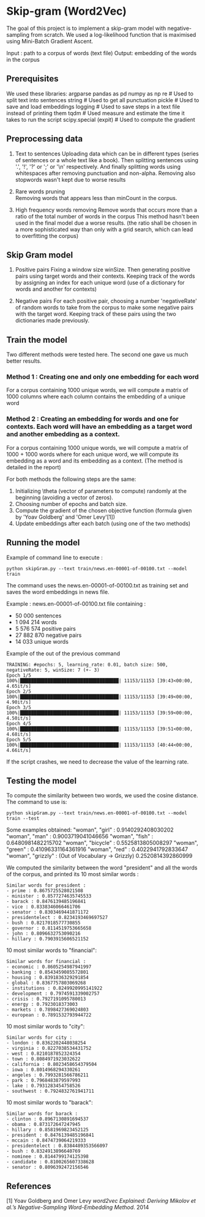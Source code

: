 # Skip-gram (Word2Vec)

The goal of this project is to implement a skip-gram model with negative-sampling from scratch. We used a log-likelihood function that is maximised using Mini-Batch Gradient Ascent.

Input : path to a corpus of words (text file)
Output: embedding of the words in the corpus

## Prerequisites

We used these libraries:
argparse
pandas as pd
numpy as np
re  # Used to split text into sentences
string  # Used to get all punctuation
pickle  # Used to save and load embeddings
logging  # Used to save steps in a text file instead of printing them
tqdm  # Used measure and estimate the time it takes to run the script
scipy.special (expit)  # Used to compute the gradient

## Preprocessing data

1. Text to sentences
Uploading data which can be in different types (series of sentences or a whole text like a book). Then splitting sentences using '.', '!', '?' or ';' or '\n' respectively. And finally splitting words using whitespaces after removing punctuation and non-alpha.
Removing also stopwords wasn't kept due to worse results

2. Rare words pruning	
Removing  words that appears less than minCount in the corpus. 

3. High frequency words removing
Remove words that occurs more than a ratio of the total number of words in the corpus
This method hasn't been used in the final model due a worse results. (the ratio shall be chosen in a more sophisticated way than only with a grid search, which can lead to overfitting the corpus)

## Skip Gram model

1. Positive pairs 
Fixing a window size winSize. Then generating positive pairs using target words and their contexts. 
Keeping track of the words by assigning an index for each unique word (use of a dictionary for words and another for contexts)

2. Negative pairs
For each positive pair, choosing a number 'negativeRate' of random words to take from the corpus to make some negative pairs with the target word.
Keeping track of these pairs using the two dictionaries made previously.

## Train the model

Two different methods were tested here. The second one gave us much better results.

### Method 1 : Creating one and only one embedding for each word
For a corpus containing 1000 unique words, we will compute a matrix of 1000 columns where each column contains the embedding of a unique word

### Method 2 : Creating an embedding for words and one for contexts. Each word will have an embedding as a target word and another embedding as a context.
For a corpus containing 1000 unique words, we will compute a matrix of 1000 + 1000 words where for each unique word, we will compute its embedding as a word and its embedding as a context.
(The method is detailed in the report)

For both methods the following steps are the same:
1. Initializing \theta (vector of parameters to compute) randomly at the beginning (avoiding a vector of zeros). 
2. Choosing number of epochs and batch size.
3. Compute the gradient of the chosen objective function (formula given by 'Yoav Goldberg' and 'Omer Levy'[1])
4. Update embeddings after each batch (using one of the two methods)

## Running the model

Example of command line to execute : 
```
python skipGram.py --text train/news.en-00001-of-00100.txt --model train
```
The command uses the news.en-00001-of-00100.txt as training set and saves the word embeddings in news file.

Example :
news.en-00001-of-00100.txt  file containing :
- 50 000 sentences
- 1 094 214 words
- 5 576 574 positive pairs
- 27 882 870 negative pairs
- 14 033 unique words 

Example of the out of the previous command

```
TRAINING: #epochs: 5, learning_rate: 0.01, batch size: 500, negativeRate: 5, winSize: 7 (+- 3)
Epoch 1/5
100%|████████████████████████████████████| 11153/11153 [39:43<00:00,  4.65it/s]
Epoch 2/5
100%|████████████████████████████████████| 11153/11153 [39:49<00:00,  4.90it/s]
Epoch 3/5
100%|████████████████████████████████████| 11153/11153 [39:59<00:00,  4.50it/s]
Epoch 4/5
100%|████████████████████████████████████| 11153/11153 [39:51<00:00,  4.68it/s]
Epoch 5/5
100%|████████████████████████████████████| 11153/11153 [40:44<00:00,  4.66it/s]
```

If the script crashes, we need to decrease the value of the learning rate.

## Testing the model

To compute the similarity between two words, we used the cosine distance. The command to use is:

```
python skipGram.py --text train/news.en-00001-of-00100.txt --model train --test
```

Some examples obtained:
"woman", "girl"    : 0.9140292408030202
"woman", "man"     : 0.9003719041046656
"woman", "fish"    : 0.6480981482215702
"woman", "bicycle" : 0.5525813805008297
"woman", "green"   : 0.41096331164361916
"woman", "red"     : 0.4022941792833647
"woman", "grizzly" : (Out of Vocabulary -> Grizzly) 0.2520814392860999

We computed the similarity between the word "president" and all the words of the corpus, and printed its 10 most similar words :
```
Similar words for president :
- prime : 0.8675725528021508
- minister : 0.8577274635745533
- barack : 0.8476139485196841
- vice : 0.8338346066461706
- senator : 0.8303469441871172
- presidentelect : 0.8234193469697527
- bush : 0.8217018577730855
- governor : 0.8114519753665658
- john : 0.8096632753090216
- hillary : 0.7903915606521152
```

10 most similar words to "financial":
```
Similar words for financial :
- economic : 0.8605254987941997
- banking : 0.8543459085572801
- housing : 0.8391836329291854
- global : 0.8367757803069268
- institutions : 0.8249920995141922
- development : 0.7974591339002757
- crisis : 0.7927191095780013
- energy : 0.7923018373003
- markets : 0.7898427369024803
- european : 0.7891532793944722
```

10 most similar words to "city":
```
Similar words for city :
- london : 0.8362202448038254
- virginia : 0.8227038534431752
- west : 0.8210187852324354
- town : 0.8084971923032622
- california : 0.8023458654379504
- iowa : 0.8014968294330261
- angeles : 0.7993281566786211
- park : 0.7968483879597993
- lake : 0.7931283454758526
- southwest : 0.7924832761941711
```


10 most similar words to "barack":

```
Similar words for barack :
- clinton : 0.8967130891694537
- obama : 0.873172647247945
- hillary : 0.8581969823452125
- president : 0.8476139485196841
- mccain : 0.8474739064219333
- presidentelect : 0.8384489353566097
- bush : 0.8324913896640769
- nominee : 0.8144799174125398
- candidate : 0.8100265607338628
- senator : 0.8096392472156546
```

## References
[1] Yoav Goldberg and Omer Levy _word2vec Explained: Deriving Mikolov et al.’s Negative-Sampling Word-Embedding Method_. 2014